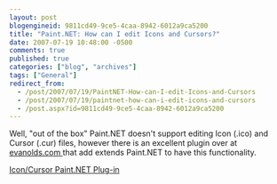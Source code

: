 ```yaml
---
layout: post
blogengineid: 9811cd49-9ce5-4caa-8942-6012a9ca5200
title: "Paint.NET: How can I edit Icons and Cursors?"
date: 2007-07-19 10:48:00 -0500
comments: true
published: true
categories: ["blog", "archives"]
tags: ["General"]
redirect_from: 
  - /post/2007/07/19/PaintNET-How-can-I-edit-Icons-and-Cursors
  - /post/2007/07/19/paintnet-how-can-i-edit-icons-and-cursors
  - /post.aspx?id=9811cd49-9ce5-4caa-8942-6012a9ca5200
---
```

<!-- more -->
<P>Well, "out of the box" Paint.NET doesn't support editing Icon (.ico) and Cursor (.cur) files,&nbsp;however there is an excellent&nbsp;plugin over at <A href="http://www.evanolds.com/pdnicocur.html">evanolds.com </A>that add extends Paint.NET to have this functionality. </P>
<P><A href="http://www.evanolds.com/pdnicocur.html">Icon/Cursor Paint.NET Plug-in</A></P>
